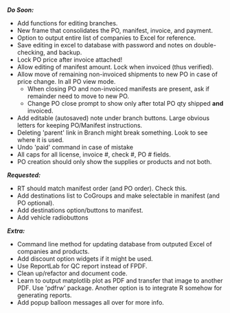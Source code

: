 ***Do Soon:***
- Add functions for editing branches.
- New frame that consolidates the PO, manifest, invoice, and payment.
- Option to output entire list of companies to Excel for reference.
- Save editing in excel to database with password and notes on double-checking, and backup.
- Lock PO price after invoice attached!
- Allow editing of manifest amount. Lock when invoiced (thus verified).
- Allow move of remaining non-invoiced shipments to new PO in case of price change. In all PO view mode.
    - When closing PO and non-invoiced manifests are present, ask if remainder need to move to new PO.
    - Change PO close prompt to show only after total PO qty shipped **and** invoiced.
- Add editable (autosaved) note under branch buttons. Large obvious letters for keeping PO/Manifest instructions.
- Deleting 'parent' link in Branch might break something. Look to see where it is used.
- Undo 'paid' command in case of mistake
- All caps for all license, invoice #, check #, PO # fields.
- PO creation should only show the supplies or products and not both.

***Requested:***
- RT should match manifest order (and PO order). Check this.
- Add destinations list to CoGroups and make selectable in manifest (and PO optional).
- Add destinations option/buttons to manifest.
- Add vehicle radiobuttons

***Extra:***
- Command line method for updating database from outputed Excel of companies and products.
- Add discount option widgets if it might be used.
- Use ReportLab for QC report instead of FPDF.
- Clean up/refactor and document code.
- Learn to output matplotlib plot as PDF and transfer that image to another PDF. Use 'pdfrw' package. Another option is to integrate R somehow for generating reports.
- Add popup balloon messages all over for more info.
